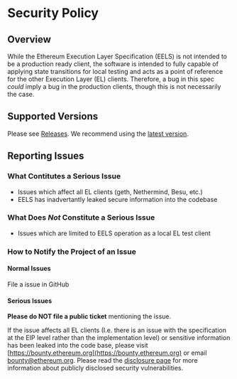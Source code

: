 # Security Policy

## Overview

While the Ethereum Execution Layer Specification (EELS) is not intended to be a
production ready client, the software is intended to fully capable of applying
state transitions for local testing and acts as a point of reference for the
other Execution Layer (EL) clients. Therefore, a bug in this spec _could_ imply
a bug in the production clients, though this is not necessarily the case.

## Supported Versions

Please see [Releases](https://github.com/ethereum/execution-specs/releases). We
recommend using the [latest version](https://github.com/ethereum/execution-specs/releases/latest).

## Reporting Issues

### What Contitutes a Serious Issue

- Issues which affect all EL clients (geth, Nethermind, Besu, etc.)
- EELS has inadvertantly leaked secure information into the codebase

### What Does _Not_ Constitute a Serious Issue

- Issues which are limited to EELS operation as a local EL test client

### How to Notify the Project of an Issue

#### Normal Issues

File a issue in GitHub

#### Serious Issues

**Please do NOT file a public ticket** mentioning the issue.

If the issue affects all EL clients (I.e. there is an issue with the
specification at the EIP level rather than the implementation level) or
sensitive information has been leaked into the code base, please visit
[https://bounty.ethereum.org](https://bounty.ethereum.org) or email
bounty@ethereum.org. Please read the [disclosure
page](https://github.com/ethereum/go-ethereum/security/advisories?state=published)
for more information about publicly disclosed security vulnerabilities.
